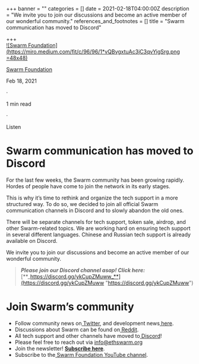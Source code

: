 +++
banner = ""
categories = []
date = 2021-02-18T04:00:00Z
description = "We invite you to join our discussions and become an active member of our wonderful community."
references_and_footnotes = []
title = "Swarm communication has moved to Discord"

+++
[  
![Swarm Foundation](https://miro.medium.com/fit/c/96/96/1*vQBvgxtuAc3jC3qvYigSrg.png =48x48)](https://medium.com/@ethswarm?source=post_page-----28fc3d42aca0--------------------------------)

[Swarm Foundation](https://medium.com/@ethswarm?source=post_page-----28fc3d42aca0--------------------------------)

Feb 18, 2021

·

1 min read

·

Listen

# Swarm communication has moved to Discord

For the last few weeks, the Swarm community has been growing rapidly. Hordes of people have come to join the network in its early stages.

This is why it’s time to rethink and organize the tech support in a more structured way. To do so, we decided to join all official Swarm communication channels in Discord and to slowly abandon the old ones.

There will be separate channels for tech support, token sale, airdrop, and other Swarm-related topics. We are working hard on ensuring tech support in several different languages. Chinese and Russian tech support is already available on Discord.

We invite you to join our discussions and become an active member of our wonderful community.

> **_Please join our Discord channel asap! Click here:_** [**_https://discord.gg/ykCupZMuww_**](https://discord.gg/ykCupZMuww "https://discord.gg/ykCupZMuww")

# Join Swarm’s community

* Follow community news on[ Twitter](https://twitter.com/ethswarmhive), and development news[ here](https://twitter.com/ethswarm).
* Discussions about Swarm can be found on[ Reddit](https://www.reddit.com/r/ethswarm/).
* All tech support and other channels have moved to[ Discord](https://discord.gg/wdghaQsGq5)!
* Please feel free to reach out via [info@ethswarm.org](mailto:info@ethswarm.org)
* Join the newsletter! [**Subscribe here**](https://www.ethswarm.org/newsletter.html).
* Subscribe to the[ Swarm Foundation YouTube channel](https://www.youtube.com/channel/UCu6ywn9MTqdREuE6xuRkskA/videos).
